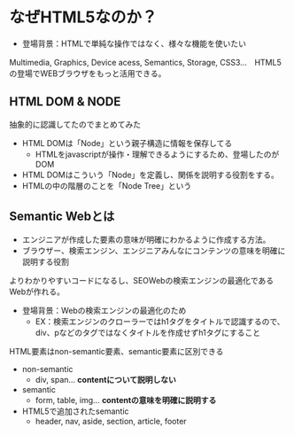 # なぜHTML5なのか？

* 登場背景：HTMLで単純な操作ではなく、様々な機能を使いたい

Multimedia, Graphics, Device acess, Semantics, Storage, CSS3...　HTML5の登場でWEBブラウザをもっと活用できる。

## HTML DOM & NODE

抽象的に認識してたのでまとめてみた

* HTML DOMは「Node」という親子構造に情報を保存してる
  * HTMLをjavascriptが操作・理解できるようにするため、登場したのがDOM  
* HTML DOMはこういう「Node」を定義し、関係を説明する役割をする。
* HTMLの中の階層のことを「Node Tree」という

## Semantic Webとは

* エンジニアが作成した要素の意味が明確にわかるように作成する方法。
* ブラウザー、検索エンジン、エンジニアみんなにコンテンツの意味を明確に説明する役割

よりわかりやすいコードになるし、SEOWebの検索エンジンの最適化であるWebが作れる。

* 登場背景：Webの検索エンジンの最適化のため
  * EX：検索エンジンのクローラーではh1タグをタイトルで認識するので、div、pなどのタグではなくタイトルを作成せずh1タグにすること
 
 
HTML要素はnon-semantic要素、semantic要素に区別できる
* non-semantic
  * div, span... <b>contentについて説明しない</b>
* semantic
  * form, table, img... <b>contentの意味を明確に説明する</b>
* HTML5で追加されたsemantic
  * header, nav, aside, section, article, footer
